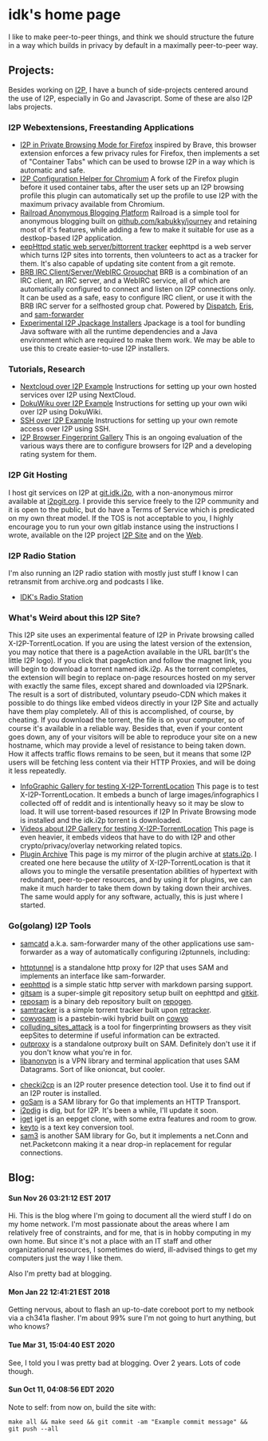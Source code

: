 idk's home page
===============

I like to make peer-to-peer things, and think we should structure the future in
a way which builds in privacy by default in a maximally peer-to-peer way.

Projects:
---------

Besides working on [I2P](https://geti2p.net/), I have a bunch of side-projects
centered around the use of I2P, especially in Go and Javascript. Some of these
are also I2P labs projects.

### I2P Webextensions, Freestanding Applications

 * [I2P in Private Browsing Mode for Firefox](I2P-in-Private-Browsing-Mode-Firefox/)
 inspired by Brave, this browser extension enforces a few privacy rules for
 Firefox, then implements a set of "Container Tabs" which can be used to browse
 I2P in a way which is automatic and safe.
 * [I2P Configuration Helper for Chromium](I2P-Configuration-For-Chromium/)
 A fork of the Firefox plugin before it used container tabs, after the user sets
 up an I2P browsing profile this plugin can automatically set up the profile to
 use I2P with the maximum privacy available from Chromium.
 * [Railroad Anonymous Blogging Platform](railroad/) Railroad is a simple tool
 for anonymous blogging built on [github.com/kabukky/journey](https://github.com/kabukky/journey)
 and retaining most of it's features, while adding a few to make it suitable for
 use as a destkop-based I2P application.
 * [eepHttpd static web server/bittorrent tracker](eephttpd/) eephttpd is a web
 server which turns I2P sites into torrents, then volunteers to act as a tracker
 for them. It's also capable of updating site content from a git remote.
 * [BRB IRC Client/Server/WebIRC Groupchat](brb) BRB is a combination of an IRC
 client, an IRC server, and a WebIRC service, all of which are automatically
 configured to connect and listen on I2P connections only. It can be used as
 a safe, easy to configure IRC client, or use it with the BRB IRC server for
 a selfhosted group chat. Powered by [Dispatch](https://github.com/khlieng/dispatch),
 [Eris](https://github.com/prologic/eris), and [sam-forwarder](https://github.com/eyedeekay/sam-forwarder.)
 * [Experimental I2P Jpackage Installers](i2p/) Jpackage is a tool for bundling
 Java software with all the runtime dependencies and a Java environment which are
 required to make them work. We may be able to use this to create easier-to-use
 I2P installers.

### Tutorials, Research

 * [Nextcloud over I2P Example](Nextcloud-over-I2P-on-Docker/) Instructions for
 setting up your own hosted services over I2P using NextCloud.
 * [DokuWiku over I2P Example](Dokuwiki-over-I2P/) Instructions for
 setting up your own wiki over I2P using DokuWiki.
 * [SSH over I2P Example](i2p-i2pd-sshsetup) Instructions for
 setting up your own remote access over I2P using SSH.
 * [I2P Browser Fingerprint Gallery](I2P-Browser-Attackability-Evaluation/)
 This is an ongoing evaluation of the various ways there are to configure
 browsers for I2P and a developing rating system for them.
 
### I2P Git Hosting

I host git services on I2P at [git.idk.i2p](http://git.idk.i2p/), with a non-anonymous
mirror available at [i2pgit.org](https://i2pgit.org). I provide this service freely to
the I2P community and it is open to the public, but do have a Terms of Service which
is predicated on my own threat model. If the TOS is not acceptable to you, I highly
encourage you to run your own gitlab instance using the instructions I wrote, available
on the I2P project [I2P Site](http://i2p-projekt.i2p/en/docs/applications/gitlab) and
on the [Web](https://geti2p.net/en/docs/applications/gitlab).

### I2P Radio Station

I'm also running an I2P radio station with mostly just stuff I know I can
retransmit from archive.org and podcasts I like.

 * [IDK's Radio Station](http://radio.idk.i2p/?i2paddresshelper=Cvr39DAydBr7gfjuDbT05aVly9VLtPKRCCA6nApP9lmySvRDHIx42BLkAz6RdEgK1xGAyj1iTsFjOb8aq0mUdMzWeZXAihzrI14EAA0EKxYchS8mxZ8by0nNoGv1dzFUKIsndKWHnXsnOLaReUNi4tC4ADP49CY-cYJYhzcRK1URu-IiabypT8CvTy6t9n3jw0uKqRmDISxSLdhRTU7d8n~t-mzgOnLKJxDe88EVrYpO17r4Xm1IWfa2ETG7ex5GBrhA6QZZPY2op9GkbzslXOmdlseuKSIZBUdhKY4XcrU-xvPc35T~kjVEWwLmHrt030eezd-sm~PTHimxh-8NnZavcaBtz8kJPWml6iaRk83Ay-GUstI8sRprtjIXi5BoJ~qw9X6SnNjrOstC7~DqXa8MkRTTtmHQm7tFGBLe3ZJV~jU4RxHloYj-1fsTytBBND3oA50~i0cct86l4Y3AjvcGiT8wQj4ETMOqnvKuhML8mpaiRJMLfzyk0WTXTbogBQAEAAcAAA==)

### What's Weird about this I2P Site?

This I2P site uses an experimental feature of I2P in Private browsing called 
X-I2P-TorrentLocation. If you are using the latest version of the extension, you
may notice that there is a pageAction available in the URL bar(It's the little I2P
logo). If you click that pageAction and follow the magnet link, you will begin to
download a torrent named idk.i2p. As the torrent completes, the extension will begin
to replace on-page resources hosted on my server with exactly the same files, except
shared and downloaded via I2PSnark. The result is a sort of distributed, voluntary
pseudo-CDN which makes it possible to do things like embed videos directly in your
I2P Site and actually have them play completely. All of this is accomplished, of
course, by cheating. If you download the torrent, the file is on your computer, so
of course it's available in a reliable way. Besides that, even if your content
goes down, any of your visitors will be able to reproduce your site on a new hostname,
which may provide a level of resistance to being taken down. How it affects traffic
flows remains to be seen, but it means that some I2P users will be fetching less
content via their HTTP Proxies, and will be doing it less repeatedly.

 * [InfoGraphic Gallery for testing X-I2P-TorrentLocation](infographics.html) This
 page is to test X-I2P-TorrentLocation. It embeds a bunch of large images/infographics
 I collected off of reddit and is intentionally heavy so it may be slow to load. It will
 use torrent-based resources if I2P In Private Browsing mode is installed and the idk.i2p
 torrent is downloaded.
 * [Videos about I2P Gallery for testing X-I2P-TorrentLocation](video.html) This page
 is even heavier, it embeds videos that have to do with I2P and other crypto/privacy/overlay
 networking related topics.
 * [Plugin Archive](plugins.html) This page is my mirror of the plugin archive at
 [stats.i2p](http://stats.i2p/i2p/plugins). I created one here because the *utility* of
 X-I2P-TorrentLocation is that it allows you to mingle the versatile presentation abilities
 of hypertext with redundant, peer-to-peer resources, and by using it for plugins, we can
 make it much harder to take them down by taking down their archives. The same would apply
 for any software, actually, this is just where I started.

### Go(golang) I2P Tools

 * [samcatd](https://github.com/eyedeekay/sam-forwarder) a.k.a. sam-forwarder
 many of the other applications use sam-forwarder as a way of automatically
 configuring i2ptunnels, including:
  - [httptunnel](https://github.com/eyedeekay/httptunnel) is a standalone http
  proxy for I2P that uses SAM and implements an interface like sam-forwarder.
  - [eephttpd](https://github.com/eyedeekay/eephttpd) is a simple static http
  server with markdown parsing support.
  - [gitsam](https://github.com/eyedeekay/gitsam) is a super-simple git
  repository setup built on eephttpd and [gitkit]().
  - [reposam](https://github.com/eyedeekay/reposam) is a binary deb repository
  built on [repogen]().
  - [samtracker](https://github.com/eyedeekay/samtracker) is a simple torrent
  tracker built upon [retracker]().
  - [cowyosam](https://github.com/eyedeekay/cowyosam) is a pastebin-wiki hybrid
  built on [cowyo]()
  - [colluding_sites_attack](https://github.com/eyedeekay/colluding_sites_attack)
  is a tool for fingerprinting browsers as they visit eepSites to determine if
  useful information can be extracted.
  - [outproxy](https://github.com/eyedeekay/outproxy) is a standalone outproxy
  built on SAM. Definitely don't use it if you don't know what you're in for.
  - [libanonvpn](https://github.com/RTradeLtd/libanonvpn) is a VPN library and
  terminal application that uses SAM Datagrams. Sort of like onioncat, but
  cooler.
 * [checki2cp](https://github.com/eyedeekay/checki2cp) is an I2P router presence
 detection tool. Use it to find out if an I2P router is installed.
 * [goSam](https://github.com/eyedeekay/goSam) is a SAM library for Go that
 implements an HTTP Transport.
 * [i2pdig](https://github.com/eyedeekay/i2pdig) is dig, but for I2P. It's been
 a while, I'll update it soon.
 * [iget](https://github.com/eyedeekay/iget) iget is an eepget clone, with some
 extra features and room to grow.
 * [keyto](https://github.com/eyedeekay/keyto) is a text key conversion tool.
 * [sam3](https://github.com/eyedeekay/sam3) is another SAM library for Go, but
 it implements a net.Conn and net.Packetconn making it a near drop-in
 replacement for regular connections.

Blog:
-----

#### Sun Nov 26 03:21:12 EST 2017

Hi. This is the blog where I'm going to document all the wierd stuff I do on my
home network. I'm most passionate about the areas where I am relatively free of
constraints, and for me, that is in hobby computing in my own home. But since
it's not a place with an IT staff and other organizational resources, I
sometimes do wierd, ill-advised things to get my computers just the way I like
them.

Also I'm pretty bad at blogging.

#### Mon Jan 22 12:41:21 EST 2018

Getting nervous, about to flash an up-to-date coreboot port to my netbook via
a ch341a flasher. I'm about 99% sure I'm not going to hurt anything, but who
knows?

#### Tue Mar 31, 15:04:40 EST 2020

See, I told you I was pretty bad at blogging. Over 2 years. Lots of code though.

#### Sun Oct 11, 04:08:56 EDT 2020

Note to self: from now on, build the site with:

`make all && make seed && git commit -am "Example commit message" && git push --all`
